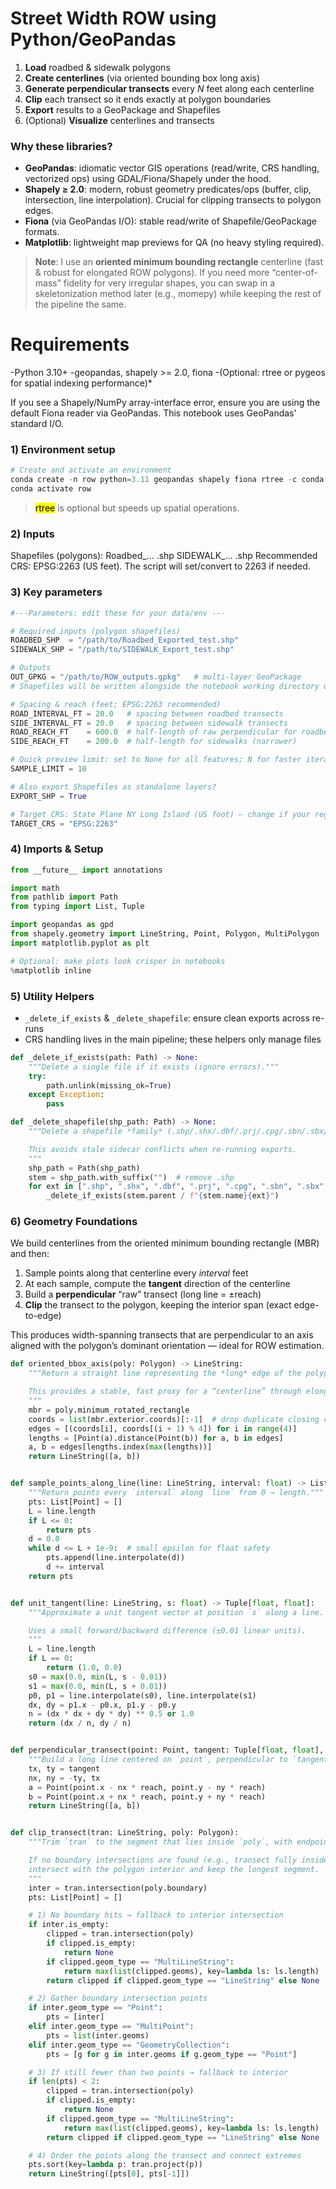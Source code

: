 # Street Width ROW using Python/GeoPandas

1. **Load** roadbed & sidewalk polygons
2. **Create centerlines** (via oriented bounding box long axis)
3. **Generate perpendicular transects** every _N_ feet along each centerline
4. **Clip** each transect so it ends exactly at polygon boundaries
5. **Export** results to a GeoPackage and Shapefiles
6. (Optional) **Visualize** centerlines and transects

### Why these libraries?
- **GeoPandas**: idiomatic vector GIS operations (read/write, CRS handling, vectorized ops) using GDAL/Fiona/Shapely under the hood.
- **Shapely ≥ 2.0**: modern, robust geometry predicates/ops (buffer, clip, intersection, line interpolation). Crucial for clipping transects to polygon edges.
- **Fiona** (via GeoPandas I/O): stable read/write of Shapefile/GeoPackage formats.
- **Matplotlib**: lightweight map previews for QA (no heavy styling required).

> **Note**: I use an **oriented minimum bounding rectangle** centerline (fast & robust for elongated ROW polygons). If you need more “center-of-mass” fidelity for very irregular shapes, you can swap in a skeletonization method later (e.g., momepy) while keeping the rest of the pipeline the same.

# Requirements
-Python 3.10+
-geopandas, shapely >= 2.0, fiona
-(Optional: rtree or pygeos for spatial indexing performance)*

If you see a Shapely/NumPy array-interface error, ensure you are using the default Fiona reader via GeoPandas. This notebook uses GeoPandas' standard I/O.

### 1) Environment setup

```python
# Create and activate an environment
conda create -n row python=3.11 geopandas shapely fiona rtree -c conda-forge
conda activate row
```
><mark>rtree</mark> is optional but speeds up spatial operations.

### 2) Inputs

Shapefiles (polygons):
Roadbed_... .shp
SIDEWALK_... .shp
Recommended CRS: EPSG:2263 (US feet). The script will set/convert to 2263 if needed.

### 3) Key parameters

```python
#---Parameters: edit these for your data/env ---

# Required inputs (polygon shapefiles)
ROADBED_SHP  = "/path/to/Roadbed_Exported_test.shp"
SIDEWALK_SHP = "/path/to/SIDEWALK_Export_test.shp"

# Outputs
OUT_GPKG = "/path/to/ROW_outputs.gpkg"   # multi-layer GeoPackage
# Shapefiles will be written alongside the notebook working directory unless you change the paths below.

# Spacing & reach (feet; EPSG:2263 recommended)
ROAD_INTERVAL_FT = 20.0   # spacing between roadbed transects
SIDE_INTERVAL_FT = 20.0   # spacing between sidewalk transects
ROAD_REACH_FT    = 600.0  # half-length of raw perpendicular for roadbeds (longer = safer across wide ROW)
SIDE_REACH_FT    = 200.0  # half-length for sidewalks (narrower)

# Quick preview limit: set to None for all features; N for faster iteration
SAMPLE_LIMIT = 10

# Also export Shapefiles as standalone layers?
EXPORT_SHP = True

# Target CRS: State Plane NY Long Island (US foot) — change if your region differs
TARGET_CRS = "EPSG:2263"
```

### 4) Imports & Setup

```python
from __future__ import annotations

import math
from pathlib import Path
from typing import List, Tuple

import geopandas as gpd
from shapely.geometry import LineString, Point, Polygon, MultiPolygon
import matplotlib.pyplot as plt

# Optional: make plots look crisper in notebooks
%matplotlib inline
```

### 5) Utility Helpers
- `_delete_if_exists` & `_delete_shapefile`: ensure clean exports across re-runs
- CRS handling lives in the main pipeline; these helpers only manage files

```python
def _delete_if_exists(path: Path) -> None:
    """Delete a single file if it exists (ignore errors)."""
    try:
        path.unlink(missing_ok=True)
    except Exception:
        pass

def _delete_shapefile(shp_path: Path) -> None:
    """Delete a shapefile *family* (.shp/.shx/.dbf/.prj/.cpg/.sbn/.sbx/.shp.xml/.qix) if present.

    This avoids stale sidecar conflicts when re-running exports.
    """
    shp_path = Path(shp_path)
    stem = shp_path.with_suffix("")  # remove .shp
    for ext in [".shp", ".shx", ".dbf", ".prj", ".cpg", ".sbn", ".sbx", ".shp.xml", ".qix"]:
        _delete_if_exists(stem.parent / f"{stem.name}{ext}")
```

### 6) Geometry Foundations
We build centerlines from the oriented minimum bounding rectangle (MBR) and then:
1. Sample points along that centerline every *interval* feet
2. At each sample, compute the **tangent** direction of the centerline
3. Build a **perpendicular** “raw” transect (long line = ±reach)
4. **Clip** the transect to the polygon, keeping the interior span (exact edge-to-edge)

This produces width-spanning transects that are perpendicular to an axis aligned with the polygon’s dominant orientation — ideal for ROW estimation.

```python
def oriented_bbox_axis(poly: Polygon) -> LineString:
    """Return a straight line representing the *long* edge of the polygon's oriented MBR.

    This provides a stable, fast proxy for a “centerline” through elongated polygons.
    """
    mbr = poly.minimum_rotated_rectangle
    coords = list(mbr.exterior.coords)[:-1]  # drop duplicate closing coord
    edges = [(coords[i], coords[(i + 1) % 4]) for i in range(4)]
    lengths = [Point(a).distance(Point(b)) for a, b in edges]
    a, b = edges[lengths.index(max(lengths))]
    return LineString([a, b])


def sample_points_along_line(line: LineString, interval: float) -> List[Point]:
    """Return points every `interval` along `line` from 0 → length."""
    pts: List[Point] = []
    L = line.length
    if L <= 0:
        return pts
    d = 0.0
    while d <= L + 1e-9:  # small epsilon for float safety
        pts.append(line.interpolate(d))
        d += interval
    return pts


def unit_tangent(line: LineString, s: float) -> Tuple[float, float]:
    """Approximate a unit tangent vector at position `s` along a line.

    Uses a small forward/backward difference (±0.01 linear units).
    """
    L = line.length
    if L == 0:
        return (1.0, 0.0)
    s0 = max(0.0, min(L, s - 0.01))
    s1 = max(0.0, min(L, s + 0.01))
    p0, p1 = line.interpolate(s0), line.interpolate(s1)
    dx, dy = p1.x - p0.x, p1.y - p0.y
    n = (dx * dx + dy * dy) ** 0.5 or 1.0
    return (dx / n, dy / n)


def perpendicular_transect(point: Point, tangent: Tuple[float, float], reach: float) -> LineString:
    """Build a long line centered on `point`, perpendicular to `tangent`, half-length = `reach`."""
    tx, ty = tangent
    nx, ny = -ty, tx
    a = Point(point.x - nx * reach, point.y - ny * reach)
    b = Point(point.x + nx * reach, point.y + ny * reach)
    return LineString([a, b])


def clip_transect(tran: LineString, poly: Polygon):
    """Trim `tran` to the segment that lies inside `poly`, with endpoints on the boundary if possible.

    If no boundary intersections are found (e.g., transect fully inside),
    intersect with the polygon interior and keep the longest segment.
    """
    inter = tran.intersection(poly.boundary)
    pts: List[Point] = []

    # 1) No boundary hits → fallback to interior intersection
    if inter.is_empty:
        clipped = tran.intersection(poly)
        if clipped.is_empty:
            return None
        if clipped.geom_type == "MultiLineString":
            return max(list(clipped.geoms), key=lambda ls: ls.length)
        return clipped if clipped.geom_type == "LineString" else None

    # 2) Gather boundary intersection points
    if inter.geom_type == "Point":
        pts = [inter]
    elif inter.geom_type == "MultiPoint":
        pts = list(inter.geoms)
    elif inter.geom_type == "GeometryCollection":
        pts = [g for g in inter.geoms if g.geom_type == "Point"]

    # 3) If still fewer than two points → fallback to interior
    if len(pts) < 2:
        clipped = tran.intersection(poly)
        if clipped.is_empty:
            return None
        if clipped.geom_type == "MultiLineString":
            return max(list(clipped.geoms), key=lambda ls: ls.length)
        return clipped if clipped.geom_type == "LineString" else None

    # 4) Order the points along the transect and connect extremes
    pts.sort(key=lambda p: tran.project(p))
    return LineString([pts[0], pts[-1]])
```



